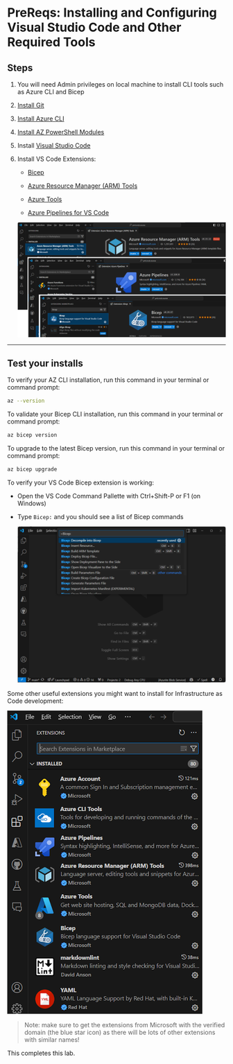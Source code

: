 # PreReqs: Installing and Configuring Visual Studio Code and Other Required Tools

## Steps

1. You will need Admin privileges on local machine to install CLI tools such as Azure CLI and Bicep

1. [Install Git](https://github.com/git-guides/install-git)

1. [Install Azure CLI](https://learn.microsoft.com/en-us/cli/azure/install-azure-cli)

1. [Install AZ PowerShell Modules](https://learn.microsoft.com/en-us/powershell/azure/install-azure-powershell)

1. Install [Visual Studio Code](https://code.visualstudio.com/download)

1. Install VS Code Extensions:
   - [Bicep](https://marketplace.visualstudio.com/items?itemName=ms-azuretools.vscode-bicep)

   - [Azure Resource Manager (ARM) Tools](https://marketplace.visualstudio.com/items?itemName=msazurermtools.azurerm-vscode-tools)

   - [Azure Tools](https://marketplace.visualstudio.com/items?itemName=ms-vscode.vscode-node-azure-pack)

   - [Azure Pipelines for VS Code](https://marketplace.visualstudio.com/items?itemName=ms-azure-devops.azure-pipelines)

   ![VS Code Extensions](img/200_vscode_extensions.png)

---

## Test your installs

To verify your AZ CLI installation, run this command in your terminal or command prompt:

``` bash
az --version
```

To validate your Bicep CLI installation, run this command in your terminal or command prompt:

``` bash
az bicep version
```

To upgrade to the latest Bicep version, run this command in your terminal or command prompt:

``` bash
az bicep upgrade
```

To verify your VS Code Bicep extension is working:

- Open the VS Code Command Pallette with Ctrl+Shift-P or F1 (on Windows)
- Type `Bicep:` and you should see a list of Bicep commands

  ![VS Code Bicep](img/210_vscode_Bicep.png)

Some other useful extensions you might want to install for Infrastructure as Code development:
  
  ![VS Code Extensions](img/220_vscode_extensions.png)

> Note: make sure to get the extensions from Microsoft with the verified domain (the blue star icon) as there will be lots of other extensions with similar names!

<!-- ------------------------------------------------------------------------------------------ -->

This completes this lab.
